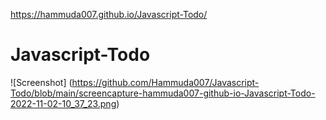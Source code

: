  https://hammuda007.github.io/Javascript-Todo/
# Javascript-Todo
![Screenshot] (https://github.com/Hammuda007/Javascript-Todo/blob/main/screencapture-hammuda007-github-io-Javascript-Todo-2022-11-02-10_37_23.png)
